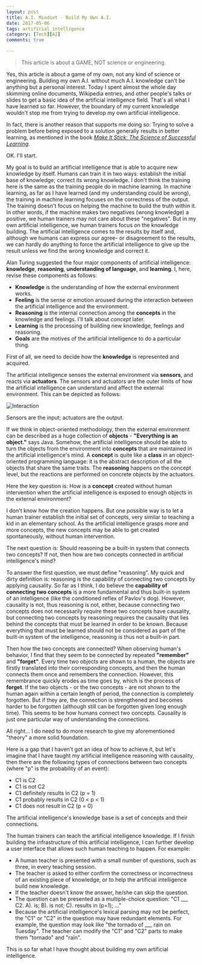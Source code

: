 ```yaml
---
layout: post
title: A.I. Mindset - Build My Own A.I.
date: 2017-05-06
tags: artificial intelligence
category: [Tech][AI]
comments: true

---
```


> This article is about a GAME, NOT science or engineering.

Yes, this article is about a game of my own, not any kind of science or engineering. Building my own A.I. without much A.I. knowledge can't be anything but a personal interest. Today I spent almost the whole day skimming online documents, Wikipedia entries, and other people's talks or slides to get a basic idea of the artificial intelligence field. That's all what I have learned so far. However, the boundary of my current knowledge wouldn't stop me from trying to develop my own artificial intelligence.

In fact, there is another reason that supports me doing so: Trying to solve a problem before being exposed to a solution generally results in better learning, as mentioned in the book [_Make It Stick: The Science of Successful Learning_](https://www.amazon.com/Make-Stick-Science-Successful-Learning/dp/0674729013/ref=sr_1_1?ie=UTF8&qid=1494121685&sr=8-1&keywords=make+it+stick).

OK. I'll start.

My goal is to build an artificial intelligence that is able to acquire new knowledge by itself. Humans can train it in two ways: establish the initial base of knowledge; correct its wrong knowledge. I don't think the training here is the same as the training people do in machine learning. In machine learning, as far as I have learned (and my understanding could be wrong), the training in machine learning focuses on the correctness of the output. The training doesn't focus on helping the machine to build the truth within it. In other words, if the machine makes two negatives (wrong knowledge) a positive, we human trainers may not care about these "negatives". But in my own artificial intelligence, we human trainers focus on the knowledge building. The artificial intelligence comes to the results by itself and, although we humans can express our agree- or disagreement to the results, we can hardly do anything to force the artificial intelligence to give up the result unless we find the wrong knowledge and correct it.

Alan Turing suggested the four major components of artificial intelligence: **knowledge**, **reasoning**, **understanding of language**, and **learning**. I, here, revise these components as follows:

* **Knowledge** is the understanding of how the external environment works.
* **Feeling** is the sense or emotion aroused during the interaction between the artificial intelligence and the environment.
* **Reasoning** is the internal connection among the **concepts** in the knowledge and feelings. I'll talk about _concept_ later.
* **Learning** is the processing of building new knowledge, feelings and reasoning.
* **Goals** are the motives of the artificial intelligence to do a particular thing.

First of all, we need to decide how the **knowledge** is represented and acquired.

The artificial intelligence senses the external environment via **sensors**, and reacts via **actuators**. The sensors and actuators are the outer limits of how the artificial intelligence can understand and affect the external environment. This can be depicted as follows:

![Interaction](https://raw.githubusercontent.com/yaobinwen/yaobinwen.github.io/master/images/posts/2017/05-06/ai_interaction.png)

Sensors are the input; actuators are the output.

If we think in object-oriented methodology, then the external environment can be described as a huge collection of **objects** - **"Everything is an object."** says Java. Somehow, the artificial intelligence should be able to turn the objects from the environment into **concepts** that are maintained in the artificial intelligence's mind. A **concept** is quite like a **class** in an object-oriented programming language: it is the abstract description of all the objects that share the same traits. The **reasoning** happens on the concept level, but the reactions are performed on concrete objects by the actuators.

Here the key question is: How is a **concept** created without human intervention when the artificial intelligence is exposed to enough objects in the external environment?

I don't know how the creation happens. But one possible way is to let a human trainer establish the initial set of concepts, very similar to teaching a kid in an elementary school. As the artificial intelligence grasps more and more concepts, the new concepts may be able to get created spontaneously, without human intervention.

The next question is: Should reasoning be a built-in system that connects two concepts? If not, then how are two concepts connected in artificial intelligence's mind?

To answer the first question, we must define "reasoning". My quick and dirty definition is: reasoning is the capability of connecting two concepts by applying causality. So far as I think, I do believe the **capability of connecting two concepts** is a more fundamental and thus built-in system of an intelligence (like the conditioned reflex of Pavlov's dog). However, causality is not, thus reasoning is not, either, because connecting two concepts does not necessarily require these two concepts have causality, but connecting two concepts by reasoning requires the causality that lies behind the concepts that must be learned in order to be known. Because everything that must be learned should not be considered as part of the built-in system of the intelligence, reasoning is thus not a built-in part.

Then how the two concepts are connected? When observing human's behavior, I find that they seem to be connected by repeated **"remember"** and **"forget"**. Every time two objects are shown to a human, the objects are firstly translated into their corresponding concepts, and then the human connects them once and remembers the connection. However, this remembrance quickly erodes as time goes by, which is the process of **forget**. If the two objects - or the two concepts - are not shown to the human again within a certain length of period, the connection is completely forgotten. But if they are, the connection is strengthened and becomes harder to be forgotten (although still can be forgotten given long enough time). This seems to be how humans connect two concepts. Causality is just one particular way of understanding the connections.

All right... I do need to do more research to give my aforementioned "theory" a more solid foundation.

Here is a gap that I haven't got an idea of how to achieve it, but let's imagine that I have taught my artificial intelligence reasoning with causality, then there are the following types of connections between two concepts (where "p" is the probability of an event):

* C1 is C2
* C1 is not C2
* C1 definitely results in C2 (p = 1)
* C1 probably results in C2 (0 < p < 1)
* C1 does not result in C2 (p = 0)

The artificial intelligence's knowledge base is a set of concepts and their connections.

The human trainers can teach the artificial intelligence knowledge. If I finish building the infrastructure of this artificial intelligence, I can further develop a user interface that allows such human teaching to happen. For example:

* A human teacher is presented with a small number of questions, such as three, in every teaching session.
* The teacher is asked to either confirm the correctness or incorrectness of an existing piece of knowledge, or to help the artificial intelligence build new knowledge.
* If the teacher doesn't know the answer, he/she can skip the question.
* The question can be presented as a multiple-choice question: "C1 ___ C2. A). is; B). is not; C). results in (p=1); ..."
* Because the artificial intelligence's lexical parsing may not be perfect, the "C1" or "C2" in the question may have redundant elements. For example, the question may look like "the tornado of ___ rain on Tuesday". The teacher can modify the "C1" and "C2" parts to make them "tornado" and "rain".

This is so far what I have thought about building my own artificial intelligence.
